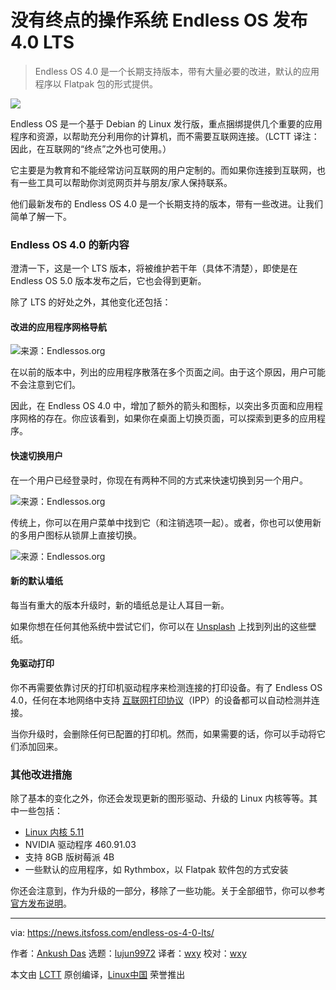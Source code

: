 [#]: subject: "Endless OS 4.0 is a Long-Term Support Version with Usability Improvements"
[#]: via: "https://news.itsfoss.com/endless-os-4-0-lts/"
[#]: author: "Ankush Das https://news.itsfoss.com/author/ankush/"
[#]: collector: "lujun9972"
[#]: translator: "wxy"
[#]: reviewer: "wxy"
[#]: publisher: " "
[#]: url: " "

没有终点的操作系统 Endless OS 发布 4.0 LTS
======

> Endless OS 4.0 是一个长期支持版本，带有大量必要的改进，默认的应用程序以 Flatpak 包的形式提供。

![](https://i1.wp.com/news.itsfoss.com/wp-content/uploads/2021/11/endless-os-4.0.jpg?w=1200&ssl=1)

Endless OS 是一个基于 Debian 的 Linux 发行版，重点捆绑提供几个重要的应用程序和资源，以帮助充分利用你的计算机，而不需要互联网连接。（LCTT 译注：因此，在互联网的“终点”之外也可使用。）

它主要是为教育和不能经常访问互联网的用户定制的。而如果你连接到互联网，也有一些工具可以帮助你浏览网页并与朋友/家人保持联系。

他们最新发布的 Endless OS 4.0 是一个长期支持的版本，带有一些改进。让我们简单了解一下。

### Endless OS 4.0 的新内容

澄清一下，这是一个 LTS 版本，将被维护若干年（具体不清楚），即使是在 Endless OS 5.0 版本发布之后，它也会得到更新。

除了 LTS 的好处之外，其他变化还包括：

#### 改进的应用程序网格导航

![来源：Endlessos.org][1]

在以前的版本中，列出的应用程序散落在多个页面之间。由于这个原因，用户可能不会注意到它们。

因此，在 Endless OS 4.0 中，增加了额外的箭头和图标，以突出多页面和应用程序网格的存在。你应该看到，如果你在桌面上切换页面，可以探索到更多的应用程序。

#### 快速切换用户

在一个用户已经登录时，你现在有两种不同的方式来快速切换到另一个用户。

![来源：Endlessos.org][2]

传统上，你可以在用户菜单中找到它（和注销选项一起）。或者，你也可以使用新的多用户图标从锁屏上直接切换。

![来源：Endlessos.org][3]

#### 新的默认墙纸

每当有重大的版本升级时，新的墙纸总是让人耳目一新。

如果你想在任何其他系统中尝试它们，你可以在 [Unsplash][4] 上找到列出的这些壁纸。

#### 免驱动打印

你不再需要依靠讨厌的打印机驱动程序来检测连接的打印设备。有了 Endless OS 4.0，任何在本地网络中支持 [互联网打印协议][5]（IPP）的设备都可以自动检测并连接。

当你升级时，会删除任何已配置的打印机。然而，如果需要的话，你可以手动将它们添加回来。

### 其他改进措施

除了基本的变化之外，你还会发现更新的图形驱动、升级的 Linux 内核等等。其中一些包括：

  * [Linux 内核 5.11][6]
  * NVIDIA 驱动程序 460.91.03
  * 支持 8GB 版树莓派 4B
  * 一些默认的应用程序，如 Rythmbox，以 Flatpak 软件包的方式安装

你还会注意到，作为升级的一部分，移除了一些功能。关于全部细节，你可以参考 [官方发布说明][7]。

--------------------------------------------------------------------------------

via: https://news.itsfoss.com/endless-os-4-0-lts/

作者：[Ankush Das][a]
选题：[lujun9972][b]
译者：[wxy](https://github.com/wxy)
校对：[wxy](https://github.com/wxy)

本文由 [LCTT](https://github.com/LCTT/TranslateProject) 原创编译，[Linux中国](https://linux.cn/) 荣誉推出

[a]: https://news.itsfoss.com/author/ankush/
[b]: https://github.com/lujun9972
[1]: https://i0.wp.com/news.itsfoss.com/wp-content/uploads/2021/11/endless-os-4-app-grid.png?w=1200&ssl=1
[2]: https://i2.wp.com/news.itsfoss.com/wp-content/uploads/2021/11/release-notes-4.0-switch-user-menu.png?w=328&ssl=1
[3]: https://i0.wp.com/news.itsfoss.com/wp-content/uploads/2021/11/release-notes-4.0-switch-user-lock-screen.png?w=188&ssl=1
[4]: https://unsplash.com/photos/WeYamle9fDM
[5]: https://en.wikipedia.org/wiki/Internet_Printing_Protocol
[6]: https://news.itsfoss.com/linux-kernel-5-11-release/
[7]: https://support.endlessos.org/en/endless-os/release-notes/4-0
